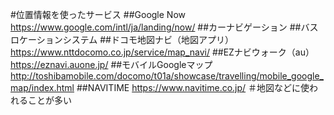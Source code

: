 #位置情報を使ったサービス
##Google Now
https://www.google.com/intl/ja/landing/now/
##カーナビゲーション
##バスロケーションシステム
##ドコモ地図ナビ（地図アプリ）
https://www.nttdocomo.co.jp/service/map_navi/
##EZナビウォーク（au）
https://eznavi.auone.jp/
##モバイルGoogleマップ
http://toshibamobile.com/docomo/t01a/showcase/travelling/mobile_google_map/index.html
##NAVITIME
https://www.navitime.co.jp/
＃地図などに使われることが多い
